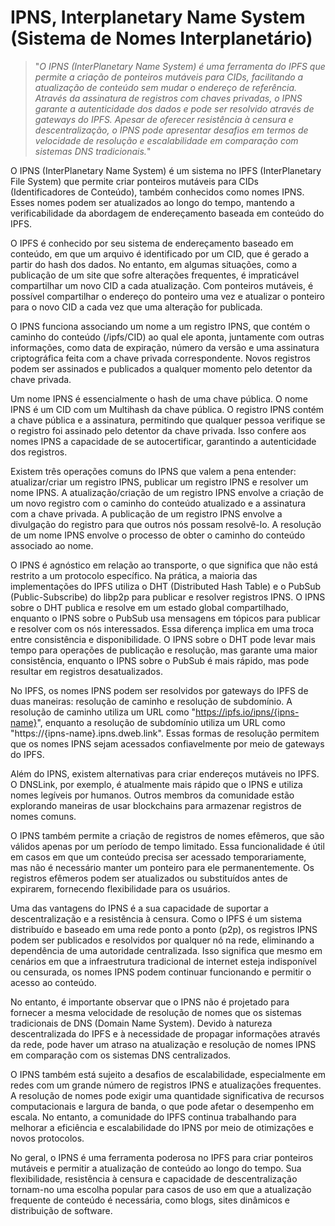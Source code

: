 # IPNS, Interplanetary Name System (Sistema de Nomes Interplanetário)

>"*O IPNS (InterPlanetary Name System) é uma ferramenta do IPFS que permite a criação de ponteiros mutáveis para CIDs, facilitando a atualização de conteúdo sem mudar o endereço de referência. Através da assinatura de registros com chaves privadas, o IPNS garante a autenticidade dos dados e pode ser resolvido através de gateways do IPFS. Apesar de oferecer resistência à censura e descentralização, o IPNS pode apresentar desafios em termos de velocidade de resolução e escalabilidade em comparação com sistemas DNS tradicionais.*"

O IPNS (InterPlanetary Name System) é um sistema no IPFS (InterPlanetary File System) que permite criar ponteiros mutáveis para CIDs (Identificadores de Conteúdo), também conhecidos como nomes IPNS. Esses nomes podem ser atualizados ao longo do tempo, mantendo a verificabilidade da abordagem de endereçamento baseada em conteúdo do IPFS.

O IPFS é conhecido por seu sistema de endereçamento baseado em conteúdo, em que um arquivo é identificado por um CID, que é gerado a partir do hash dos dados. No entanto, em algumas situações, como a publicação de um site que sofre alterações frequentes, é impraticável compartilhar um novo CID a cada atualização. Com ponteiros mutáveis, é possível compartilhar o endereço do ponteiro uma vez e atualizar o ponteiro para o novo CID a cada vez que uma alteração for publicada.

O IPNS funciona associando um nome a um registro IPNS, que contém o caminho do conteúdo (/ipfs/CID) ao qual ele aponta, juntamente com outras informações, como data de expiração, número da versão e uma assinatura criptográfica feita com a chave privada correspondente. Novos registros podem ser assinados e publicados a qualquer momento pelo detentor da chave privada.

Um nome IPNS é essencialmente o hash de uma chave pública. O nome IPNS é um CID com um Multihash da chave pública. O registro IPNS contém a chave pública e a assinatura, permitindo que qualquer pessoa verifique se o registro foi assinado pelo detentor da chave privada. Isso confere aos nomes IPNS a capacidade de se autocertificar, garantindo a autenticidade dos registros.

Existem três operações comuns do IPNS que valem a pena entender: atualizar/criar um registro IPNS, publicar um registro IPNS e resolver um nome IPNS. A atualização/criação de um registro IPNS envolve a criação de um novo registro com o caminho do conteúdo atualizado e a assinatura com a chave privada. A publicação de um registro IPNS envolve a divulgação do registro para que outros nós possam resolvê-lo. A resolução de um nome IPNS envolve o processo de obter o caminho do conteúdo associado ao nome.

O IPNS é agnóstico em relação ao transporte, o que significa que não está restrito a um protocolo específico. Na prática, a maioria das implementações do IPFS utiliza o DHT (Distributed Hash Table) e o PubSub (Public-Subscribe) do libp2p para publicar e resolver registros IPNS. O IPNS sobre o DHT publica e resolve em um estado global compartilhado, enquanto o IPNS sobre o PubSub usa mensagens em tópicos para publicar e resolver com os nós interessados. Essa diferença implica em uma troca entre consistência e disponibilidade. O IPNS sobre o DHT pode levar mais tempo para operações de publicação e resolução, mas garante uma maior consistência, enquanto o IPNS sobre o PubSub é mais rápido, mas pode resultar em registros desatualizados.

No IPFS, os nomes IPNS podem ser resolvidos por gateways do IPFS de duas maneiras: resolução de caminho e resolução de subdomínio. A resolução de caminho utiliza um URL como "https://ipfs.io/ipns/{ipns-name}", enquanto a resolução de subdomínio utiliza um URL como "https://{ipns-name}.ipns.dweb.link". Essas formas de resolução permitem que os nomes IPNS sejam acessados confiavelmente por meio de gateways do IPFS.

Além do IPNS, existem alternativas para criar endereços mutáveis no IPFS. O DNSLink, por exemplo, é atualmente mais rápido que o IPNS e utiliza nomes legíveis por humanos. Outros membros da comunidade estão explorando maneiras de usar blockchains para armazenar registros de nomes comuns.

O IPNS também permite a criação de registros de nomes efêmeros, que são válidos apenas por um período de tempo limitado. Essa funcionalidade é útil em casos em que um conteúdo precisa ser acessado temporariamente, mas não é necessário manter um ponteiro para ele permanentemente. Os registros efêmeros podem ser atualizados ou substituídos antes de expirarem, fornecendo flexibilidade para os usuários.

Uma das vantagens do IPNS é a sua capacidade de suportar a descentralização e a resistência à censura. Como o IPFS é um sistema distribuído e baseado em uma rede ponto a ponto (p2p), os registros IPNS podem ser publicados e resolvidos por qualquer nó na rede, eliminando a dependência de uma autoridade centralizada. Isso significa que mesmo em cenários em que a infraestrutura tradicional de internet esteja indisponível ou censurada, os nomes IPNS podem continuar funcionando e permitir o acesso ao conteúdo.

No entanto, é importante observar que o IPNS não é projetado para fornecer a mesma velocidade de resolução de nomes que os sistemas tradicionais de DNS (Domain Name System). Devido à natureza descentralizada do IPFS e à necessidade de propagar informações através da rede, pode haver um atraso na atualização e resolução de nomes IPNS em comparação com os sistemas DNS centralizados.

O IPNS também está sujeito a desafios de escalabilidade, especialmente em redes com um grande número de registros IPNS e atualizações frequentes. A resolução de nomes pode exigir uma quantidade significativa de recursos computacionais e largura de banda, o que pode afetar o desempenho em escala. No entanto, a comunidade do IPFS continua trabalhando para melhorar a eficiência e escalabilidade do IPNS por meio de otimizações e novos protocolos.

No geral, o IPNS é uma ferramenta poderosa no IPFS para criar ponteiros mutáveis e permitir a atualização de conteúdo ao longo do tempo. Sua flexibilidade, resistência à censura e capacidade de descentralização tornam-no uma escolha popular para casos de uso em que a atualização frequente de conteúdo é necessária, como blogs, sites dinâmicos e distribuição de software.